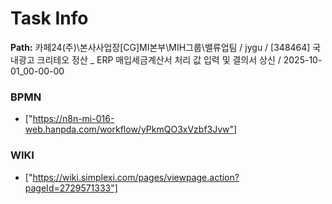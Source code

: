 # Task Info

**Path:** 카페24(주)\본사사업장\[CG]MI본부\MIH그룹\밸류업팀 / jygu / [348464] 국내광고 크리테오 정산 _ ERP 매입세금계산서 처리 값 입력 및 결의서 상신 / 2025-10-01_00-00-00

### BPMN
- ["https://n8n-mi-016-web.hanpda.com/workflow/yPkmQO3xVzbf3Jvw"]

### WIKI
- ["https://wiki.simplexi.com/pages/viewpage.action?pageId=2729571333"]

